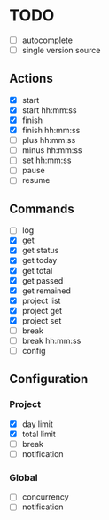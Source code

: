 # TODO

- [ ] autocomplete
- [ ] single version source

## Actions
- [x] start
- [x] start hh:mm:ss
- [x] finish
- [x] finish hh:mm:ss
- [ ] plus hh:mm:ss
- [ ] minus hh:mm:ss
- [ ] set hh:mm:ss
- [ ] pause
- [ ] resume

## Commands
- [ ] log
- [x] get
- [x] get status
- [x] get today
- [x] get total
- [x] get passed
- [x] get remained
- [x] project list
- [x] project get
- [x] project set
- [ ] break
- [ ] break hh:mm:ss
- [ ] config

## Configuration

### Project
- [x] day limit
- [x] total limit
- [ ] break
- [ ] notification

### Global
- [ ] concurrency
- [ ] notification
